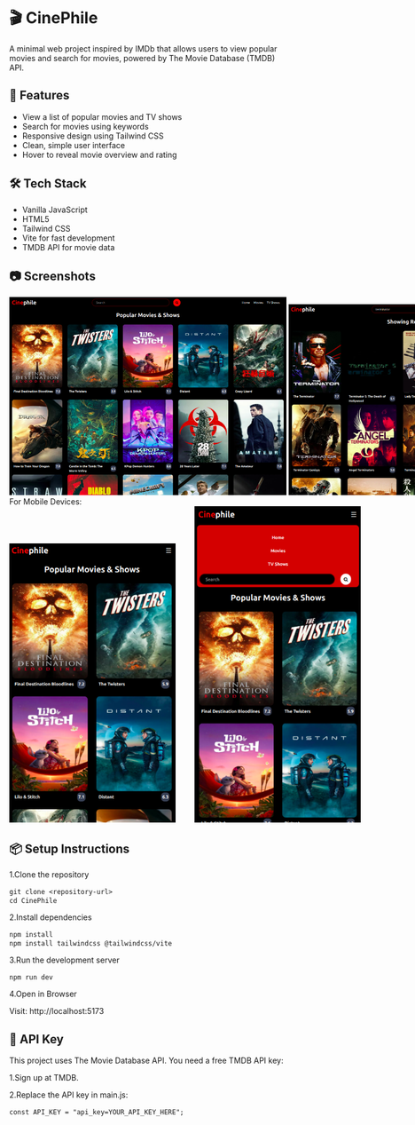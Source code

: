 # 🎬 CinePhile
A minimal web project inspired by IMDb that allows users to view popular movies and search for movies, powered by The Movie Database (TMDB) API.

## 📖 Features
- View a list of popular movies and TV shows
- Search for movies using keywords
- Responsive design using Tailwind CSS
- Clean, simple user interface
- Hover to reveal movie overview and rating

## 🛠️ Tech Stack
- Vanilla JavaScript
- HTML5
- Tailwind CSS
- Vite for fast development
- TMDB API for movie data

## 📷 Screenshots
<div style="white-space: nowrap;">
  <img src="./public/Screenshots/home.png" width="500px"/>
  <img src="./public/Screenshots/search.png" width="500px"/>
</div>
For Mobile Devices:
<div style="white-space: nowrap;">
  <img src="./public/Screenshots/mobile_home.png" width="300px" style="display: inline-block; margin-right: 30px;" />
  <img src="./public/Screenshots/mobile_menu.png" width="300px" style="display: inline-block;" />
</div>


## 📦 Setup Instructions
1.Clone the repository

```
git clone <repository-url>
cd CinePhile
```

2.Install dependencies

```
npm install
npm install tailwindcss @tailwindcss/vite
```

3.Run the development server

```
npm run dev
```

4.Open in Browser

Visit: http://localhost:5173

## 🔑 API Key
This project uses The Movie Database API.
You need a free TMDB API key:

1.Sign up at TMDB.

2.Replace the API key in main.js:

```
const API_KEY = "api_key=YOUR_API_KEY_HERE";
```
